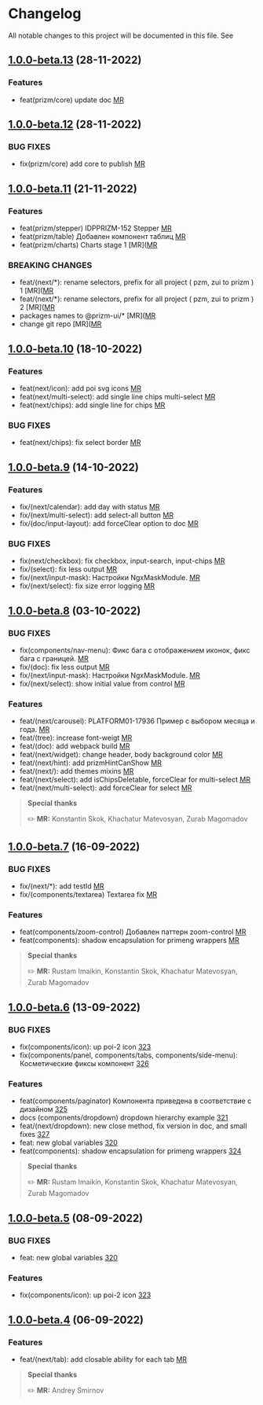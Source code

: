 # Changelog

All notable changes to this project will be documented in this file. See

## [1.0.0-beta.13](https://gitdp.zyfra.com/digital-plant/ziiot/ui-platform/frontend/zui-sdk) (28-11-2022)

### Features
- feat(prizm/core) update doc [MR](https://gitlab.idp.yc.ziiot.ru/public-group/zui-sdk/-/merge_requests/387)



## [1.0.0-beta.12](https://gitdp.zyfra.com/digital-plant/ziiot/ui-platform/frontend/zui-sdk) (28-11-2022)

### BUG FIXES
- fix(prizm/core) add core to publish [MR](https://gitlab.idp.yc.ziiot.ru/public-group/zui-sdk/-/merge_requests/386)



## [1.0.0-beta.11](https://gitdp.zyfra.com/digital-plant/ziiot/ui-platform/frontend/zui-sdk) (21-11-2022)

### Features
- feat(prizm/stepper) IDPPRIZM-152 Stepper [MR](https://gitlab.idp.yc.ziiot.ru/public-group/zui-sdk/-/merge_requests/355)
- feat(prizm/table) Добавлен компонент таблиц [MR](https://gitlab.idp.yc.ziiot.ru/public-group/zui-sdk/-/merge_requests/376)
- feat(prizm/charts) Charts stage 1 [MR]([MR](https://gitlab.idp.yc.ziiot.ru/public-group/zui-sdk/-/merge_requests/375)

### BREAKING CHANGES
- feat/(next/*): rename selectors, prefix for all project ( pzm, zui to prizm ) 1 [MR]([MR](https://gitlab.idp.yc.ziiot.ru/public-group/zui-sdk/-/merge_requests/375)
- feat/(next/*): rename selectors, prefix for all project ( pzm, zui to prizm ) 2 [MR]([MR](https://gitlab.idp.yc.ziiot.ru/public-group/zui-sdk/-/merge_requests/358)
- packages names to @prizm-ui/* [MR]([MR](https://gitlab.idp.yc.ziiot.ru/public-group/zui-sdk/-/merge_requests/375)
- change git repo [MR]([MR](https://gitlab.idp.yc.ziiot.ru/public-group/zui-sdk/-/merge_requests/375)

## [1.0.0-beta.10](https://gitdp.zyfra.com/digital-plant/ziiot/ui-platform/frontend/zui-sdk) (18-10-2022)

### Features
- feat(next/icon): add poi svg icons [MR](https://gitdp.zyfra.com/digital-plant/ziiot/ui-platform/frontend/zui-sdk/-/merge_requests/333)
- feat(next/multi-select): add single line chips multi-select [MR](https://gitdp.zyfra.com/digital-plant/ziiot/ui-platform/frontend/zui-sdk/-/merge_requests/353)
- feat(next/chips): add single line for chips [MR](https://gitdp.zyfra.com/digital-plant/ziiot/ui-platform/frontend/zui-sdk/-/merge_requests/353)

### BUG FIXES
- feat(next/chips): fix select border [MR](https://gitdp.zyfra.com/digital-plant/ziiot/ui-platform/frontend/zui-sdk/-/merge_requests/353)


## [1.0.0-beta.9](https://gitdp.zyfra.com/digital-plant/ziiot/ui-platform/frontend/zui-sdk) (14-10-2022)

### Features
- fix/(next/calendar): add day with status [MR](https://gitdp.zyfra.com/digital-plant/ziiot/ui-platform/frontend/zui-sdk/-/merge_requests/346)
- fix/(next/multi-select): add select-all button [MR](https://gitdp.zyfra.com/digital-plant/ziiot/ui-platform/frontend/zui-sdk/-/merge_requests/346)
- fix/(doc/input-layout): add forceClear option to doc [MR](https://gitdp.zyfra.com/digital-plant/ziiot/ui-platform/frontend/zui-sdk/-/merge_requests/346)

### BUG FIXES

- fix(next/checkbox): fix checkbox, input-search, input-chips
  [MR](https://gitdp.zyfra.com/digital-plant/ziiot/ui-platform/frontend/zui-sdk/-/merge_requests/348)
- fix/(select): fix less output [MR](https://gitdp.zyfra.com/digital-plant/ziiot/ui-platform/frontend/zui-sdk/-/milestones/29#tab-issues)
- fix/(next/input-mask): Настройки NgxMaskModule. [MR](https://gitdp.zyfra.com/digital-plant/ziiot/ui-platform/frontend/zui-sdk/-/merge_requests/341)
- fix/(next/select): fix size error logging [MR](https://gitdp.zyfra.com/digital-plant/ziiot/ui-platform/frontend/zui-sdk/-/merge_requests/346)


## [1.0.0-beta.8](https://gitdp.zyfra.com/digital-plant/ziiot/ui-platform/frontend/zui-sdk) (03-10-2022)

### BUG FIXES

- fix(components/nav-menu): Фикс бага с отображением иконок, фикс бага с границей.
[MR](https://gitdp.zyfra.com/digital-plant/ziiot/ui-platform/frontend/zui-sdk/-/merge_requests/343)
- fix/(doc): fix less output [MR](https://gitdp.zyfra.com/digital-plant/ziiot/ui-platform/frontend/zui-sdk/-/merge_requests/342)
- fix/(next/input-mask): Настройки NgxMaskModule. [MR](https://gitdp.zyfra.com/digital-plant/ziiot/ui-platform/frontend/zui-sdk/-/merge_requests/341)
- fix/(next/select): show initial value from control [MR](https://gitdp.zyfra.com/digital-plant/ziiot/ui-platform/frontend/zui-sdk/-/merge_requests/346)


### Features

- feat/(next/carousel): PLATFORM01-17936 Пример с выбором месяца и года. [MR](https://gitdp.zyfra.com/digital-plant/ziiot/ui-platform/frontend/zui-sdk/-/merge_requests/339)
- feat/(tree): increase font-weigt [MR](https://gitdp.zyfra.com/digital-plant/ziiot/ui-platform/frontend/zui-sdk/-/merge_requests/342)
- feat/(doc): add webpack build [MR](https://gitdp.zyfra.com/digital-plant/ziiot/ui-platform/frontend/zui-sdk/-/merge_requests/342)
- feat/(next/widget): change header, body background color [MR](https://gitdp.zyfra.com/digital-plant/ziiot/ui-platform/frontend/zui-sdk/-/merge_requests/342)
- feat/(next/hint): add prizmHintCanShow [MR](https://gitdp.zyfra.com/digital-plant/ziiot/ui-platform/frontend/zui-sdk/-/merge_requests/342)
- feat/(next/): add themes mixins [MR](https://gitdp.zyfra.com/digital-plant/ziiot/ui-platform/frontend/zui-sdk/-/merge_requests/342)
- feat/(next/select): add isChipsDeletable, forceClear for multi-select [MR](https://gitdp.zyfra.com/digital-plant/ziiot/ui-platform/frontend/zui-sdk/-/merge_requests/346)
- feat/(next/multi-select): add forceClear for select [MR](https://gitdp.zyfra.com/digital-plant/ziiot/ui-platform/frontend/zui-sdk/-/merge_requests/346)



> **Special thanks**
>
> ✏️ **MR:** Konstantin Skok, Khachatur Matevosyan, Zurab Magomadov



## [1.0.0-beta.7](https://gitdp.zyfra.com/digital-plant/ziiot/ui-platform/frontend/zui-sdk) (16-09-2022)

### BUG FIXES

- fix/(next/*): add testId [MR](https://gitdp.zyfra.com/digital-plant/ziiot/ui-platform/frontend/zui-sdk/-/merge_requests/336)
- fix/(components/textarea) Textarea fix [MR](https://gitdp.zyfra.com/digital-plant/ziiot/ui-platform/frontend/zui-sdk/-/merge_requests/329)

### Features

- feat(components/zoom-control) Добавлен паттерн zoom-control [MR](https://gitdp.zyfra.com/digital-plant/ziiot/ui-platform/frontend/zui-sdk/-/merge_requests/328)
- feat(components): shadow encapsulation for primeng wrappers [MR](https://gitdp.zyfra.com/digital-plant/ziiot/ui-platform/frontend/zui-sdk/-/merge_requests/324)


> **Special thanks**
>
> ✏️ **MR:** Rustam Imaikin, Konstantin Skok, Khachatur Matevosyan, Zurab Magomadov



## [1.0.0-beta.6](https://gitdp.zyfra.com/digital-plant/ziiot/ui-platform/frontend/zui-sdk) (13-09-2022)


### BUG FIXES

- fix(components/icon): up poi-2 icon [323](https://gitdp.zyfra.com/digital-plant/ziiot/ui-platform/frontend/zui-sdk/-/merge_requests/323)
- fix(components/panel, components/tabs, components/side-menu): Косметические фиксы компонент [326](https://gitdp.zyfra.com/digital-plant/ziiot/ui-platform/frontend/zui-sdk/-/merge_requests/326)


### Features
- feat(components/paginator) Компонента приведена в соответствие с дизайном [325](https://gitdp.zyfra.com/digital-plant/ziiot/ui-platform/frontend/zui-sdk/-/merge_requests/325)
- docs (components/dropdown) dropdown hierarchy example  [321](https://gitdp.zyfra.com/digital-plant/ziiot/ui-platform/frontend/zui-sdk/-/merge_requests/321)
- feat/(next/dropdown): new close method, fix version in doc, and small fixes [327](https://gitdp.zyfra.com/digital-plant/ziiot/ui-platform/frontend/zui-sdk/-/merge_requests/327)
- feat: new global variables [320](https://gitdp.zyfra.com/digital-plant/ziiot/ui-platform/frontend/zui-sdk/-/merge_requests/320)
- feat(components): shadow encapsulation for primeng wrappers   [324](https://gitdp.zyfra.com/digital-plant/ziiot/ui-platform/frontend/zui-sdk/-/merge_requests/324)


> **Special thanks**
>
> ✏️ **MR:** Rustam Imaikin, Konstantin Skok,  Khachatur Matevosyan, Zurab Magomadov
>


## [1.0.0-beta.5](https://gitdp.zyfra.com/digital-plant/ziiot/ui-platform/frontend/zui-sdk) (08-09-2022)

### BUG FIXES
- feat: new global variables [320](https://gitdp.zyfra.com/digital-plant/ziiot/ui-platform/frontend/zui-sdk/-/merge_requests/320)

### Features
- fix(components/icon): up poi-2 icon [323](https://gitdp.zyfra.com/digital-plant/ziiot/ui-platform/frontend/zui-sdk/-/merge_requests/323)


## [1.0.0-beta.4](https://gitdp.zyfra.com/digital-plant/ziiot/ui-platform/frontend/zui-sdk) (06-09-2022)

### Features
- feat/(next/tab): add closable ability for each tab [MR](https://gitdp.zyfra.com/digital-plant/ziiot/ui-platform/frontend/zui-sdk/-/merge_requests/302)


> **Special thanks**
>
> ✏️ **MR:** Andrey Smirnov

